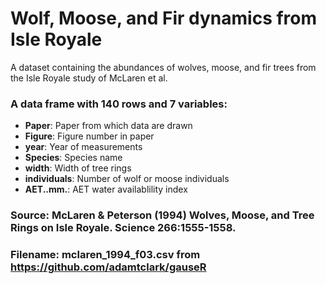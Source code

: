 # Wolf, Moose, and Fir dynamics from Isle Royale

A dataset containing the abundances of wolves, moose, and fir trees
from the Isle Royale study of McLaren et al.

### A data frame with 140 rows and 7 variables:

- **Paper**: Paper from which data are drawn
- **Figure**: Figure number in paper
- **year**: Year of measurements
- **Species**: Species name
- **width**: Width of tree rings
- **individuals**: Number of wolf or moose individuals
- **AET..mm.**: AET water availablility index

### Source: McLaren & Peterson (1994) Wolves, Moose, and Tree Rings on Isle Royale. Science 266:1555-1558.
### Filename: mclaren_1994_f03.csv from https://github.com/adamtclark/gauseR